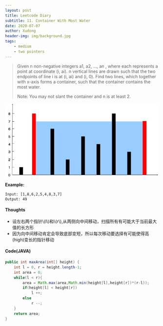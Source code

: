 ```yaml
---
layout: post
title: Leetcode Diary
subtitle: 11. Container With Most Water
date: 2020-07-07
author: Xudong
header-img: img/background.jpg
tags: 
    - medium
    - two pointers
---
```


>Given n non-negative integers a1, a2, ..., an , where each represents a point at coordinate (i, ai). n vertical lines are drawn such that the two endpoints of line i is at (i, ai) and (i, 0). Find two lines, which together with x-axis forms a container, such that the container contains the most water.
>
>Note: You may not slant the container and n is at least 2.


![lc-11](img/lc-img/../../../../img/lc-img/lc_11.jpg)


**Example:**

```
Input: [1,8,6,2,5,4,8,3,7]
Output: 49
```


#### Thoughts

- 设左右两个指针\\(l\\)和\\(r\\),从两侧向中间移动，扫描所有有可能大于当前最大值的长方形
- 因为向中间移动肯定会导致底部变短，所以每次移动要选择有可能使得高(high)变长的指针移动

#### Code(JAVA)

```java
public int maxArea(int[] height) {
    int l = 0, r = height.length-1;
    int area = 0;
    while(l < r){
        area = Math.max(area,Math.min(height[l],height[r])*(r-l));
        if(height[l] < height[r])
            l ++;
        else
            r --;
    }
    return area;
}

```


<script type="text/javascript" src="https://xudongliuharold.github.io/js/latex-math.js?config=default"></script>
